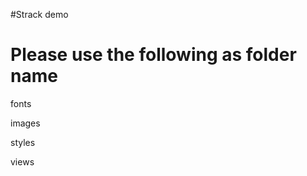 #Strack demo

Please use the following as folder name
========================================

fonts

images

styles

views
